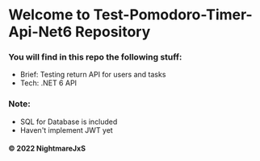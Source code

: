 # Welcome to Test-Pomodoro-Timer-Api-Net6 Repository
### You will find in this repo the following stuff:
* Brief: Testing return API for users and tasks
* Tech: .NET 6 API

### Note:
* SQL for Database is included
* Haven't implement JWT yet


#### © 2022 NightmareJxS